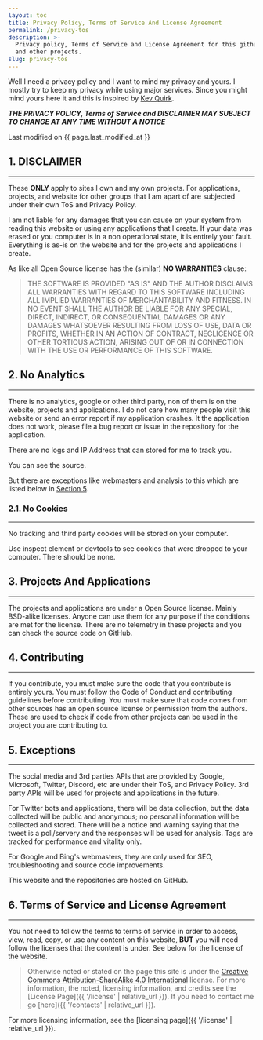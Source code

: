 ```yaml
---
layout: toc
title: Privacy Policy, Terms of Service And License Agreement
permalink: /privacy-tos
description: >-
  Privacy policy, Terms of Service and License Agreement for this github.io site
  and other projects.
slug: privacy-tos
---
```


Well I need a privacy policy and I want to mind my privacy and yours. I mostly
try to keep my privacy while using major services. Since you might mind yours
here it and this is inspired by [Kev Quirk](https://kevq.uk).

**_THE PRIVACY POLICY, Terms of Service and DISCLAIMER
MAY SUBJECT TO CHANGE AT ANY TIME WITHOUT A NOTICE_**

Last modified on {{ page.last_modified_at }}

## 1. **DISCLAIMER**

---

These **ONLY** apply to sites I own and my own projects. For applications,
projects, and website for other groups that I am apart of are subjected under
their own ToS and Privacy Policy.

I am not liable for any damages that you can cause on your system from reading
this website or using any applications that I create.
If your data was erased or you computer is in a non operational state,
it is entirely your fault. Everything is as-is on the website and for the
projects and applications I create.

As like all Open Source license has the (similar) **NO WARRANTIES** clause:

> THE SOFTWARE IS PROVIDED "AS IS" AND THE AUTHOR DISCLAIMS ALL WARRANTIES WITH
  REGARD TO THIS SOFTWARE INCLUDING ALL IMPLIED WARRANTIES OF MERCHANTABILITY
  AND FITNESS. IN NO EVENT SHALL THE AUTHOR BE LIABLE FOR ANY SPECIAL, DIRECT,
  INDIRECT, OR CONSEQUENTIAL DAMAGES OR ANY DAMAGES WHATSOEVER RESULTING FROM
  LOSS OF USE, DATA OR PROFITS, WHETHER IN AN ACTION OF CONTRACT, NEGLIGENCE OR
  OTHER TORTIOUS ACTION, ARISING OUT OF OR IN CONNECTION WITH THE USE OR
  PERFORMANCE OF THIS SOFTWARE.

## 2. No Analytics

---

There is no analytics, google or other third party, non of them is on the
website, projects and applications. I do not care how many people visit this
website or send an error report if my application crashes. It the application
does not work, please file a bug report or issue in the repository for the
application.

There are no logs and IP Address that can stored for me to track you.

You can see the source.

But there are exceptions like webmasters and analysis to this which are listed
below in [Section 5](#5-exceptions).

### 2.1. No Cookies

---

No tracking and third party cookies will be stored on your computer.

Use inspect element or devtools to see cookies that were dropped to your
computer. There should be none.

## 3. Projects And Applications

---

The projects and applications are under a Open Source license. Mainly BSD-alike
licenses. Anyone can use them for any purpose if the conditions are met for the
license. There are no telemetry in these projects and you can check the source
code on GitHub.

## 4. Contributing

---

If you contribute, you must make sure the code that you contribute is entirely
yours. You must follow the Code of Conduct and contributing guidelines
before contributing. You must make sure that code comes from other sources has
an open source license or permission from the authors. These are used to check
if code from other projects can be used in the project you are contributing to.

## 5. Exceptions

---

The social media and 3rd parties APIs that are provided by Google,
Microsoft, Twitter, Discord, etc are under their ToS, and Privacy Policy.
3rd party APIs will be used for projects and applications in the future.

For Twitter bots and applications, there will be data collection, but the data
collected will be public and anonymous; no personal information will be
collected and stored. There will be a notice and warning saying that the tweet
is a poll/servery and the responses will be used for analysis.
Tags are tracked for performance and vitality only.

For Google and Bing's webmasters, they are only used for SEO, troubleshooting
and source code improvements.

This website and the repositories are hosted on GitHub.

## 6. Terms of Service and License Agreement

---

You not need to follow the terms to terms of service in order to access, view,
read, copy, or use any content on this website, **BUT** you will need follow
the licenses that the content is under. See below for the license of the
website.

> Otherwise noted or stated on the page this site is under the
  [Creative Commons Attribution-ShareAlike 4.0 International][2]
  license. For more information, the noted, licensing information, and
  credits see the [License Page]({{ '/license' | relative_url }}). If you need
  to contact me go [here]({{ '/contacts' | relative_url }}).

For more licensing information, see the
[licensing page]({{ '/license' | relative_url }}).

[^1]: https://github.blog/2018-05-01-github-pages-custom-domains-https/

[1]: https://letsencrypt.org/
[2]: https://creativecommons.org/licenses/by-sa/4.0/
